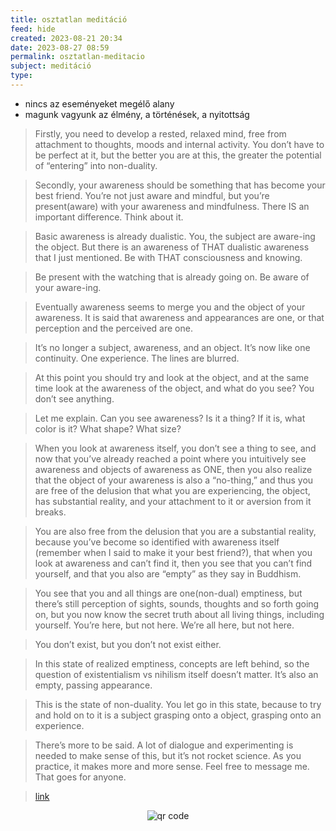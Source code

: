 ```yaml
---
title: osztatlan meditáció
feed: hide
created: 2023-08-21 20:34
date: 2023-08-27 08:59
permalink: osztatlan-meditacio
subject: meditáció
type: 
---
```



* nincs az eseményeket megélő alany
* magunk vagyunk az élmény, a történések, a nyitottság

>Firstly, you need to develop a rested, relaxed mind, free from attachment to thoughts, moods and internal activity. You don’t have to be perfect at it, but the better you are at this, the greater the potential of “entering” into non-duality.

>Secondly, your awareness should be something that has become your best friend. You’re not just aware and mindful, but you’re present(aware) with your awareness and mindfulness. There IS an important difference. Think about it.

>Basic awareness is already dualistic. You, the subject are aware-ing the object. But there is an awareness of THAT dualistic awareness that I just mentioned. Be with THAT consciousness and knowing.

>Be present with the watching that is already going on. Be aware of your aware-ing.

>Eventually awareness seems to merge you and the object of your awareness. It is said that awareness and appearances are one, or that perception and the perceived are one.

>It’s no longer a subject, awareness, and an object. It’s now like one continuity. One experience. The lines are blurred.

>At this point you should try and look at the object, and at the same time look at the awareness of the object, and what do you see? You don’t see anything.

>Let me explain. Can you see awareness? Is it a thing? If it is, what color is it? What shape? What size?

>When you look at awareness itself, you don’t see a thing to see, and now that you’ve already reached a point where you intuitively see awareness and objects of awareness as ONE, then you also realize that the object of your awareness is also a “no-thing,” and thus you are free of the delusion that what you are experiencing, the object, has substantial reality, and your attachment to it or aversion from it breaks.

>You are also free from the delusion that you are a substantial reality, because you’ve become so identified with awareness itself (remember when I said to make it your best friend?), that when you look at awareness and can’t find it, then you see that you can’t find yourself, and that you also are “empty” as they say in Buddhism.

>You see that you and all things are one(non-dual) emptiness, but there’s still perception of sights, sounds, thoughts and so forth going on, but you now know the secret truth about all living things, including yourself. You’re here, but not here. We’re all here, but not here.

>You don’t exist, but you don’t not exist either.

>In this state of realized emptiness, concepts are left behind, so the question of existentialism vs nihilism itself doesn’t matter. It’s also an empty, passing appearance.

>This is the state of non-duality. You let go in this state, because to try and hold on to it is a subject grasping onto a object, grasping onto an experience.

>There’s more to be said. A lot of dialogue and experimenting is needed to make sense of this, but it’s not rocket science. As you practice, it makes more and more sense. Feel free to message me. That goes for anyone.

> [link](https://www.quora.com/How-do-I-meditate-in-a-non-dual-way)



<p style="text-align: center;"><img src="https://chart.googleapis.com/chart?cht=qr&chl=https://notes.andrasdenes.com/osztatlan-meditacio&chs=180x180&choe=UTF-8&chld=L|2" alt="qr code"></p>

